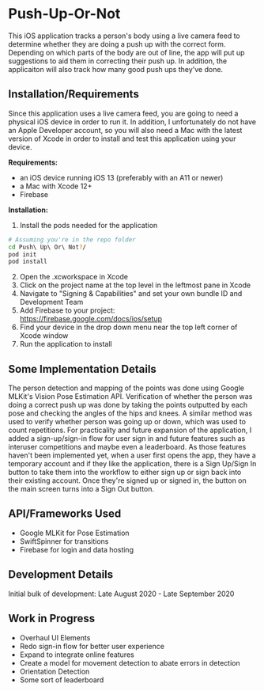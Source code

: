# Push-Up-Or-Not
This iOS application tracks a person's body using a live camera feed to determine whether they are doing a push up with the correct form. Depending on which parts of the body are out of line, the app will put up suggestions to aid them in correcting their push up. In addition, the applicaiton will also track how many good push ups they've done. 

## Installation/Requirements
Since this application uses a live camera feed, you are going to need a physical iOS device in order to run it. In addition, I unfortunately do not have an Apple Developer account, so you will also need a Mac with the latest version of Xcode in order to install and test this application using your device. 

**Requirements:**
- an iOS device running iOS 13 (preferably with an A11 or newer)
- a Mac with Xcode 12+
- Firebase

**Installation:**
1. Install the pods needed for the application
```bash
# Assuming you're in the repo folder
cd Push\ Up\ Or\ Not?/
pod init
pod install
```
2. Open the .xcworkspace in Xcode
3. Click on the project name at the top level in the leftmost pane in Xcode
4. Navigate to "Signing & Capabilities" and set your own bundle ID and Development Team
5. Add Firebase to your project: https://firebase.google.com/docs/ios/setup
6. Find your device in the drop down menu near the top left corner of Xcode window
7. Run the application to install

## Some Implementation Details
The person detection and mapping of the points was done using Google MLKit's Vision Pose Estimation API. Verification of whether the person was doing a correct push up was done by taking the points outputted by each pose and checking the angles of the hips and knees. A similar method was used to verify whether person was going up or down, which was used to count repetitions. For practicality and future expansion of the application, I added a sign-up/sign-in flow for user sign in and future features such as interuser competitions and maybe even a leaderboard. As those features haven't been implemented yet, when a user first opens the app, they have a temporary account and if they like the application, there is a Sign Up/Sign In button to take them into the workflow to either sign up or sign back into their existing account. Once they're signed up or signed in, the button on the main screen turns into a Sign Out button.  

## API/Frameworks Used
- Google MLKit for Pose Estimation
- SwiftSpinner for transitions
- Firebase for login and data hosting

## Development Details
Initial bulk of development: Late August 2020 - Late September 2020

## Work in Progress
- Overhaul UI Elements
- Redo sign-in flow for better user experience
- Expand to integrate online features
- Create a model for movement detection to abate errors in detection
- Orientation Detection
- Some sort of leaderboard
